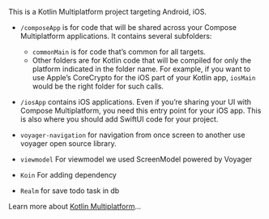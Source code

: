 This is a Kotlin Multiplatform project targeting Android, iOS.

* `/composeApp` is for code that will be shared across your Compose Multiplatform applications.
  It contains several subfolders:
  - `commonMain` is for code that’s common for all targets.
  - Other folders are for Kotlin code that will be compiled for only the platform indicated in the folder name.
    For example, if you want to use Apple’s CoreCrypto for the iOS part of your Kotlin app,
    `iosMain` would be the right folder for such calls.

* `/iosApp` contains iOS applications. Even if you’re sharing your UI with Compose Multiplatform, 
  you need this entry point for your iOS app. This is also where you should add SwiftUI code for your project.



* `voyager-navigation` for navigation from once screen to another use voyager open source library.
* `viewmodel`  For viewmodel we used ScreenModel powered by Voyager
* `Koin` For adding dependency
* `Realm` for save todo task in db

Learn more about [Kotlin Multiplatform](https://www.jetbrains.com/help/kotlin-multiplatform-dev/get-started.html)…